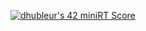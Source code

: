 [![dhubleur's 42 miniRT Score](https://badge42.vercel.app/api/v2/cl17mmix8000609mjfyxevavs/project/2590889)](https://github.com/JaeSeoKim/badge42)
